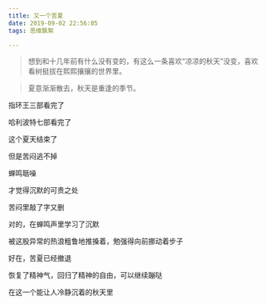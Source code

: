 ```yaml
---
title: 又一个苦夏
date: 2019-09-02 22:56:05
tags: 思维飘絮

---
```


> 想到和十几年前有什么没有变的，有这么一条喜欢“凉凉的秋天”没变，喜欢看树挺拔在熙熙攘攘的世界里。

> 夏意渐渐散去，秋天是重逢的季节。



指环王三部看完了

哈利波特七部看完了

这个夏天结束了



但是苦闷逃不掉



蝉鸣聒噪

才觉得沉默的可贵之处

苦闷里敲了字又删



对的，在蝉鸣声里学习了沉默

被这股异常的热浪粗鲁地推搡着，勉强得向前挪动着步子



好在，苦夏已经撤退

恢复了精神气，回归了精神的自由，可以继续蹦哒



在这一个能让人冷静沉着的秋天里